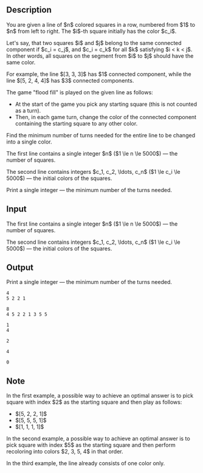 ## Description

<div><p>You are given a line of $n$ colored squares in a row, numbered from $1$ to $n$ from left to right. The $i$-th square initially has the color $c_i$.</p><p>Let's say, that two squares $i$ and $j$ belong to the same connected component if $c_i = c_j$, and $c_i = c_k$ for all $k$ satisfying $i &lt; k &lt; j$. In other words, all squares on the segment from $i$ to $j$ should have the same color.</p><p>For example, the line $[3, 3, 3]$ has $1$ connected component, while the line $[5, 2, 4, 4]$ has $3$ connected components.</p><p>The game "flood fill" is played on the given line as follows: </p><ul> <li> At the start of the game you pick any starting square (this is not counted as a turn). </li><li> Then, in each game turn, change the color of the connected component containing the starting square to any other color. </li></ul><p>Find the minimum number of turns needed for the entire line to be changed into a single color.</p></div><div class="input-specification"><p>The first line contains a single integer $n$ ($1 \le n \le 5000$)&nbsp;— the number of squares.</p><p>The second line contains integers $c_1, c_2, \ldots, c_n$ ($1 \le c_i \le 5000$)&nbsp;— the initial colors of the squares.</p></div><div class="output-specification"><p>Print a single integer&nbsp;— the minimum number of the turns needed.</p></div>

## Input

<p>The first line contains a single integer $n$ ($1 \le n \le 5000$)&nbsp;— the number of squares.</p><p>The second line contains integers $c_1, c_2, \ldots, c_n$ ($1 \le c_i \le 5000$)&nbsp;— the initial colors of the squares.</p>

## Output

<p>Print a single integer&nbsp;— the minimum number of the turns needed.</p>





```input1
4
5 2 2 1
```




```input2
8
4 5 2 2 1 3 5 5
```




```input3
1
4
```




```output1
2
```




```output2
4
```




```output3
0
```



## Note

<p>In the first example, a possible way to achieve an optimal answer is to pick square with index $2$ as the starting square and then play as follows:</p><ul> <li> $[5, 2, 2, 1]$ </li><li> $[5, 5, 5, 1]$ </li><li> $[1, 1, 1, 1]$ </li></ul><p>In the second example, a possible way to achieve an optimal answer is to pick square with index $5$ as the starting square and then perform recoloring into colors $2, 3, 5, 4$ in that order.</p><p>In the third example, the line already consists of one color only.</p>
